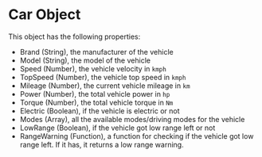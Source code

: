 # Car Object

This object has the following properties:
- Brand (String), the manufacturer of the vehicle
- Model (String), the model of the vehicle
- Speed (Number), the vehicle velocity in `kmph`
- TopSpeed (Number), the vehicle top speed in `kmph`
- Mileage (Number), the current vehicle mileage in `km`
- Power (Number), the total vehicle power in `hp`
- Torque (Number), the total vehicle torque in `Nm`
- Electric (Boolean), if the vehicle is electric or not
- Modes (Array), all the available modes/driving modes for the vehicle
- LowRange (Boolean), if the vehicle got low range left or not
- RangeWarning (Function), a function for checking if the vehicle got low range left. If it has, it returns a low range warning.
